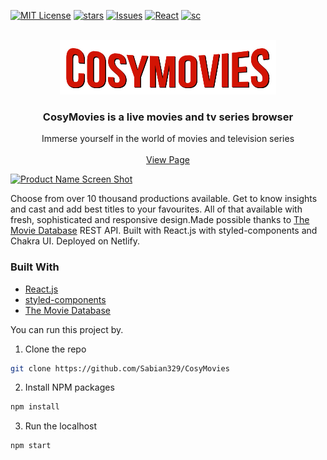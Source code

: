 [![MIT License][license-shield]][license-url]
[![stars][stars-shield]][stars-url]
[![Issues][issues-shield]][issues-url]
[![React][react-shield]][react-url]
[![sc][sc-shield]][sc-url]



<br />
<div align="center">
  <a href="https://cosymovies.netlify.app">
   <img src="https://github.com/Sabian329/CosyMovies/blob/main/src/Assets/logo11.png" alt="logo" />
  </a>

  <h3 align="center"> CosyMovies is a live movies and tv series browser</h3>

  <p align="center">
    Immerse yourself in the world of movies and television series
    <br />
    <br />
    <a href="https://cosymovies.netlify.app">View Page</a>
  </p>
</div>

[![Product Name Screen Shot][product-screenshot]](https://example.com)

Choose from over 10 thousand productions available. Get to know insights and cast and add best titles to your favourites. All of that available with fresh, sophisticated and responsive design.Made possible thanks to [The Movie Database](https://www.themoviedb.org/) REST API. Built with React.js with styled-components and Chakra UI. Deployed on Netlify.

  ### Built With

- [React.js](https://reactjs.org/)
- [styled-components](https://styled-components.com/)
- [The Movie Database](https://www.themoviedb.org/)

  
You can run this project by.

 1. Clone the repo
   ```sh
   git clone https://github.com/Sabian329/CosyMovies
   ```
 2. Install NPM packages
   ```sh
   npm install
   ```
 3. Run the localhost
   ```sh
   npm start
   ```

[stars-shield]: https://img.shields.io/github/stars/pislagz/manycoins.svg?style=for-the-badge
[stars-url]: https://github.com/Sabian329/CosyMovies/stargazers
[issues-shield]: https://img.shields.io/github/issues/pislagz/manycoins.svg?style=for-the-badge
[issues-url]: https://github.com/Sabian329/CosyCurrency/issues
[license-shield]: https://img.shields.io/github/license/pislagz/manycoins?style=for-the-badge
[license-url]:https://github.com/Sabian329/sabian/blob/main/MIT.md
[react-shield]: https://img.shields.io/static/v1?label=&message=React&color=gray&style=for-the-badge&logo=react
[react-url]: https://reactjs.org
[sc-shield]: https://img.shields.io/static/v1?label=&message=styled-components&color=2b2b2b&style=for-the-badge&logo=styledcomponents
[sc-url]: https://styled-components.com
[product-screenshot]: https://github.com/Sabian329/sabian/blob/main/CM.jpg

